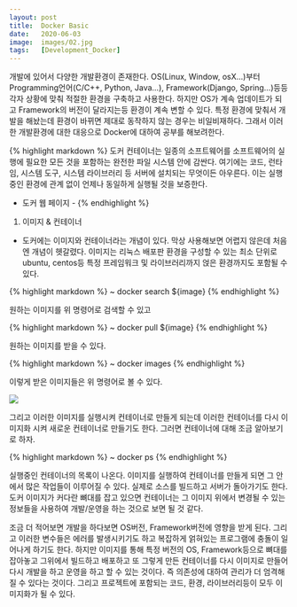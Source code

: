 ```yaml
---
layout: post
title:  Docker Basic
date:   2020-06-03
image:  images/02.jpg
tags:   [Development_Docker]
---
```


개발에 있어서 다양한 개발환경이 존재한다. OS(Linux, Window, osX...)부터 Programming언어(C/C++, Python, Java...), Framework(Django, Spring...)등등
각자 상황에 맞춰 적절한 환경을 구축하고 사용한다.
하지만 OS가 계속 업데이트가 되고 Framework의 버전이 달라지는등 환경이 계속 변할 수 있다.
특정 환경에 맞춰서 개발을 해놨는데 환경이 바뀌면 제대로 동작하지 않는 경우는 비일비재하다. 그래서 이러한 개발환경에 대한 대응으로 Docker에 대하여 공부를 해보려한다.

{% highlight markdown %}
도커 컨테이너는 일종의 소프트웨어를 소프트웨어의 실행에 필요한 모든 것을 포함하는 완전한 파일 시스템 안에 감싼다. 여기에는 코드, 런타임, 시스템 도구, 시스템 라이브러리 등 서버에 설치되는 무엇이든 아우른다. 이는 실행 중인 환경에 관계 없이 언제나 동일하게 실행될 것을 보증한다.
- 도커 웹 페이지 -
{% endhighlight %}

1. 이미지 & 컨테이너
- 도커에는 이미지와 컨테이너라는 개념이 있다. 막상 사용해보면 어렵지 않은데 처음엔 개념이 헷갈렸다.
이미지는 리눅스 배포판 환경을 구성할 수 있는 최소 단위로 ubuntu, centos등 특정 프레임워크 및 라이브러리까지 얹은 환경까지도 포함될 수 있다.

{% highlight markdown %}
~ docker search ${image}
{% endhighlight %}

원하는 이미지를 위 명령어로 검색할 수 있고 

{% highlight markdown %}
~ docker pull ${image}
{% endhighlight %}

원하는 이미지를 받을 수 있다.

{% highlight markdown %}
~ docker images
{% endhighlight %}

이렇게 받은 이미지들은 위 명령어로 볼 수 있다.

![]({{site.baseurl}}/post_images/docker_images.jpg)

그리고 이러한 이미지를 실행시켜 컨테이너로 만들게 되는데 이러한 컨테이너를 다시 이미지화 시켜 새로운 컨테이너로 만들기도 한다.
그러면 컨테이너에 대해 조금 알아보기로 하자.

{% highlight markdown %}
~ docker ps
{% endhighlight %}

실행중인 컨테이너의 목록이 나온다.
이미지를 실행하여 컨테이너를 만들게 되면 그 안에서 많은 작업들이 이루어질 수 있다. 실제로 소스를 빌드하고 서버가 돌아가기도 한다.
도커 이미지가 커다란 뼈대를 잡고 있으면 컨테이너는 그 이미지 위에서 변경될 수 있는 정보들을 사용하여 개발/운영을 하는 것으로 보면 될 것 같다.

조금 더 적어보면 개발을 하다보면 OS버전, Framework버전에 영향을 받게 된다. 그리고 이러한 변수들은 에러를 발생시키기도 하고 복잡하게 얽혀있는 프로그램에
충돌이 일어나게 하기도 한다. 하지만 이미지를 통해 특정 버전의 OS, Framework등으로 뼈대를 잡아놓고 그위에서 빌드하고 배포하고 또 그렇게 만든 컨테이너를
다시 이미지로 만들어 다시 개발을 하고 운영을 하고 할 수 있는 것이다. 즉 의존성에 대하여 관리가 더 엄격해질 수 있다는 것이다. 그리고 프로젝트에 포함되는 코드, 환경, 라이브러리등이 모두 
이미지화가 될 수 있다.